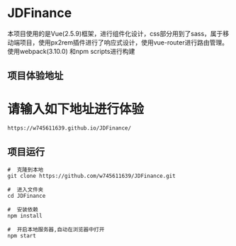 # JDFinance
本项目使用的是Vue(2.5.9)框架，进行组件化设计，css部分用到了sass，属于移动端项目，使用px2rem插件进行了响应式设计，使用vue-router进行路由管理。使用webpack(3.10.0) 和npm scripts进行构建<br>

项目体验地址
----
#  请输入如下地址进行体验
```
https://w745611639.github.io/JDFinance/
```


项目运行
----
```
#  克隆到本地 
git clone https://github.com/w745611639/JDFinance.git

#  进入文件夹
cd JDFinance

#  安装依赖
npm install

#  开启本地服务器,自动在浏览器中打开
npm start 
```


